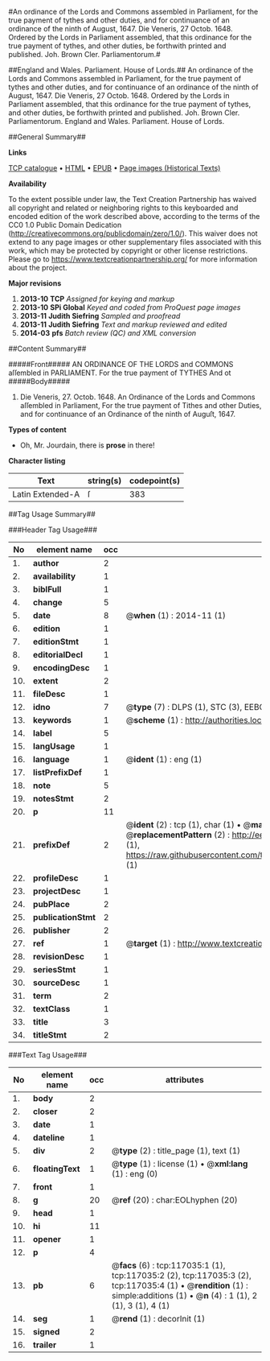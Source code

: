 #An ordinance of the Lords and Commons assembled in Parliament, for the true payment of tythes and other duties, and for continuance of an ordinance of the ninth of August, 1647. Die Veneris, 27 Octob. 1648. Ordered by the Lords in Parliament assembled, that this ordinance for the true payment of tythes, and other duties, be forthwith printed and published. Joh. Brown Cler. Parliamentorum.#

##England and Wales. Parliament. House of Lords.##
An ordinance of the Lords and Commons assembled in Parliament, for the true payment of tythes and other duties, and for continuance of an ordinance of the ninth of August, 1647. Die Veneris, 27 Octob. 1648. Ordered by the Lords in Parliament assembled, that this ordinance for the true payment of tythes, and other duties, be forthwith printed and published. Joh. Brown Cler. Parliamentorum.
England and Wales. Parliament. House of Lords.

##General Summary##

**Links**

[TCP catalogue](http://www.ota.ox.ac.uk/tcp/)  • 
[HTML](http://tei.it.ox.ac.uk/tcp/Texts-HTML/free/A83/A83286.html)  • 
[EPUB](http://tei.it.ox.ac.uk/tcp/Texts-EPUB/free/A83/A83286.epub) • 
[Page images (Historical Texts)](https://historicaltexts.jisc.ac.uk/eebo-99864803e)

**Availability**

To the extent possible under law, the Text Creation Partnership has waived all copyright and related or neighboring rights to this keyboarded and encoded edition of the work described above, according to the terms of the CC0 1.0 Public Domain Dedication (http://creativecommons.org/publicdomain/zero/1.0/). This waiver does not extend to any page images or other supplementary files associated with this work, which may be protected by copyright or other license restrictions. Please go to https://www.textcreationpartnership.org/ for more information about the project.

**Major revisions**

1. __2013-10__ __TCP__ *Assigned for keying and markup*
1. __2013-10__ __SPi Global__ *Keyed and coded from ProQuest page images*
1. __2013-11__ __Judith Siefring__ *Sampled and proofread*
1. __2013-11__ __Judith Siefring__ *Text and markup reviewed and edited*
1. __2014-03__ __pfs__ *Batch review (QC) and XML conversion*

##Content Summary##

#####Front#####
AN ORDINANCE OF THE LORDS and COMMONS aſſembled in PARLIAMENT. For the true payment of TYTHES And ot
#####Body#####

1. Die Veneris, 27. Octob. 1648. An Ordinance of the Lords and Commons aſſembled in Parliament, For the true payment of Tithes and other Duties, and for continuance of an Ordinance of the ninth of Auguſt, 1647.

**Types of content**

  * Oh, Mr. Jourdain, there is **prose** in there!

**Character listing**


|Text|string(s)|codepoint(s)|
|---|---|---|
|Latin Extended-A|ſ|383|

##Tag Usage Summary##

###Header Tag Usage###

|No|element name|occ|attributes|
|---|---|---|---|
|1.|__author__|2||
|2.|__availability__|1||
|3.|__biblFull__|1||
|4.|__change__|5||
|5.|__date__|8| @__when__ (1) : 2014-11 (1)|
|6.|__edition__|1||
|7.|__editionStmt__|1||
|8.|__editorialDecl__|1||
|9.|__encodingDesc__|1||
|10.|__extent__|2||
|11.|__fileDesc__|1||
|12.|__idno__|7| @__type__ (7) : DLPS (1), STC (3), EEBO-CITATION (1), PROQUEST (1), VID (1)|
|13.|__keywords__|1| @__scheme__ (1) : http://authorities.loc.gov/ (1)|
|14.|__label__|5||
|15.|__langUsage__|1||
|16.|__language__|1| @__ident__ (1) : eng (1)|
|17.|__listPrefixDef__|1||
|18.|__note__|5||
|19.|__notesStmt__|2||
|20.|__p__|11||
|21.|__prefixDef__|2| @__ident__ (2) : tcp (1), char (1)  •  @__matchPattern__ (2) : ([0-9\-]+):([0-9IVX]+) (1), (.+) (1)  •  @__replacementPattern__ (2) : http://eebo.chadwyck.com/downloadtiff?vid=$1&page=$2 (1), https://raw.githubusercontent.com/textcreationpartnership/Texts/master/tcpchars.xml#$1 (1)|
|22.|__profileDesc__|1||
|23.|__projectDesc__|1||
|24.|__pubPlace__|2||
|25.|__publicationStmt__|2||
|26.|__publisher__|2||
|27.|__ref__|1| @__target__ (1) : http://www.textcreationpartnership.org/docs/. (1)|
|28.|__revisionDesc__|1||
|29.|__seriesStmt__|1||
|30.|__sourceDesc__|1||
|31.|__term__|2||
|32.|__textClass__|1||
|33.|__title__|3||
|34.|__titleStmt__|2||


###Text Tag Usage###

|No|element name|occ|attributes|
|---|---|---|---|
|1.|__body__|2||
|2.|__closer__|2||
|3.|__date__|1||
|4.|__dateline__|1||
|5.|__div__|2| @__type__ (2) : title_page (1), text (1)|
|6.|__floatingText__|1| @__type__ (1) : license (1)  •  @__xml:lang__ (1) : eng (0)|
|7.|__front__|1||
|8.|__g__|20| @__ref__ (20) : char:EOLhyphen (20)|
|9.|__head__|1||
|10.|__hi__|11||
|11.|__opener__|1||
|12.|__p__|4||
|13.|__pb__|6| @__facs__ (6) : tcp:117035:1 (1), tcp:117035:2 (2), tcp:117035:3 (2), tcp:117035:4 (1)  •  @__rendition__ (1) : simple:additions (1)  •  @__n__ (4) : 1 (1), 2 (1), 3 (1), 4 (1)|
|14.|__seg__|1| @__rend__ (1) : decorInit (1)|
|15.|__signed__|2||
|16.|__trailer__|1||

